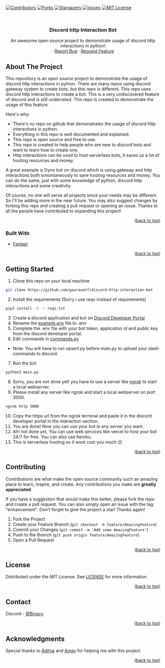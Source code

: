 <a name="readme-top"></a>

[![Contributors][contributors-shield]][contributors-url]
[![Forks][forks-shield]][forks-url]
[![Stargazers][stars-shield]][stars-url]
[![Issues][issues-shield]][issues-url]
[![MIT License][license-shield]][license-url]


<br />
<div align="center">
  <h3 align="center">Discord http Interaction Bot</h3>

  <p align="center">
    An awesome open source project to demonstrate usage of discord http interactions in python!
    <br />
    ·
    <a href="https://github.com/gauravwtf/discord-http-interaction-bot/issues">Report Bug</a>
    ·
    <a href="https://github.com/gauravwtf/discord-http-interaction-bot/issues">Request Feature</a>
  </p>
</div>

## About The Project

This repository is an open source project to demonstrate the usage of discord http interactions in python.
There are many repos using discord gateway system to create bots, but this repo is different. This repo uses discord http interactions to create a bot. This is a very undiscovered feature of discord and is still underrated. This repo is created to demonstrate the usage of this feature.

Here's why:
* There's no repo on github that demonstrates the usage of discord http interactions in python.
* Everything in this repo is well documented and explained.
* This repo is open source and free to use.
* This repo is created to help people who are new to discord bots and want to learn how to create one.
* Http interactions can be used to host serverless bots, it saves us a lot of hosting resources and money.

A great example is Dyno bot on discord which is using gateway and http interactions both simontaneously to save hosting resources and money. You can do the same, just with some knowledge of python, discord http interactions and some creativity.

Of course, no one will serve all projects since your needs may be different. So I'll be adding more in the near future. You may also suggest changes by forking this repo and creating a pull request or opening an issue. Thanks to all the people have contributed to expanding this project!

<p align="right">(<a href="#readme-top">back to top</a>)</p>



### Built With

* [Fastapi](https://fastapi.tiangolo.com/)

<p align="right">(<a href="#readme-top">back to top</a>)</p>

## Getting Started

1. Clone this repo on your local machine
  ```sh
  git clone https://github.com/gauravwtf/discord-http-interaction-bot
  ```
2. Install the requirements (Sorry i use reqs instead of requirements)
  ```sh
  pip3 install -U -r reqs.txt
  ```
3. Create a discord application and bot on [Discord Developer Portal](https://discord.com/developers/applications)
4. Rename the [example.env](https://github.com/gauravwtf/discord-http-interaction-bot/src/example.env) file to .env
5. Complete the .env file with your bot token, application id and public key from the discord developer portal.
6. Edit commands in [commands.py](https://github.com/gauravwtf/discord-http-interaction-bot/src/commands.py)
* Note: You will have to run upsert.py before main.py to upload your slash commands to discord.
7. Run the bot
  ```sh
  python3 main.py
  ```
8. Sorry, you are not done yet! you have to use a server like [ngrok](https://ngrok.com/) to start a local webserver.
9. Please install any server like ngrok and start a local webserver on port 3000.
  ```sh
  ngrok http 3000
  ```
10. Copy the https url from the ngrok terminal and paste it in the discord developer portal in the interaction section.
11. You are done! Now you can use your bot in any server you want.
12. Ah! not done yet, You can use web services like vercel to host your bot 24/7 for free. You can also use heroku.
13. This is serverless hosting so it wont cost you much :wink:

<p align="right">(<a href="#readme-top">back to top</a>)</p>

## Contributing

Contributions are what make the open source community such an amazing place to learn, inspire, and create. Any contributions you make are **greatly appreciated**.

If you have a suggestion that would make this better, please fork the repo and create a pull request. You can also simply open an issue with the tag "enhancement".
Don't forget to give the project a star! Thanks again!

1. Fork the Project
2. Create your Feature Branch (`git checkout -b feature/AmazingFeature`)
3. Commit your Changes (`git commit -m 'Add some AmazingFeature'`)
4. Push to the Branch (`git push origin feature/AmazingFeature`)
5. Open a Pull Request

<p align="right">(<a href="#readme-top">back to top</a>)</p>

## License

Distributed under the MIT License. See [LICENSE](https://github.com/gauravwtf/discord-http-interaction-bot/LICENSE) for more information.

<p align="right">(<a href="#readme-top">back to top</a>)</p>

## Contact

Discord - [@Binacy](https://discord.com/users/1211202988518146050)

<p align="right">(<a href="#readme-top">back to top</a>)</p>

## Acknowledgments

Special thanks to [Aditya](https://github.com/Xenofic) and [Amey](https://github.com/AmeyWale) for helping me with this project.

<p align="right">(<a href="#readme-top">back to top</a>)</p>

[contributors-shield]: https://img.shields.io/github/contributors/gauravwtf/discord-http-interaction-bot.svg?style=for-the-badge
[contributors-url]: https://github.com/gauravwtf/discord-http-interaction-bot/graphs/contributors
[forks-shield]: https://img.shields.io/github/forks/gauravwtf/discord-http-interaction-bot.svg?style=for-the-badge
[forks-url]: https://github.com/gauravwtf/discord-http-interaction-bot/network/members
[stars-shield]: https://img.shields.io/github/stars/gauravwtf/discord-http-interaction-bot.svg?style=for-the-badge
[stars-url]: https://github.com/gauravwtf/discord-http-interaction-bot/stargazers
[issues-shield]: https://img.shields.io/github/issues/gauravwtf/discord-http-interaction-bot.svg?style=for-the-badge
[issues-url]: https://github.com/gauravwtf/discord-http-interaction-bot/issues
[license-shield]: https://img.shields.io/github/license/gauravwtf/discord-http-interaction-bot.svg?style=for-the-badge
[license-url]: https://github.com/gauravwtf/discord-http-interaction-bot/LICENSE
